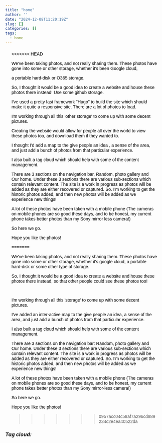 ```yaml
---
title: "home"
author: ''
date: "2024-12-08T11:20:19Z"
slug: []
categories: []
tags: 
  - home
---
```


<link rel="stylesheet" href="styles.css" />

<style>
.main {
    color: black;
    font-family: Arial, sans-serif;
    margin: 20px;
}
</style>

<body>

<div class="main">
<<<<<<< HEAD
<p>

We've been taking photos, and not really sharing them. These photos have gone into some or other storage, whether it's been Google cloud, 

a portable hard-disk or O365 storage.

So, I thought it would be a good idea to create a website and house these photos there instead! Use some github storage.

I've used a pretty fast framework "Hugo" to build the site which should make it quite a responsive site. There are a lot of photos to load.


I'm working through all this 'other storage' to come up with some decent pictures.


Creating the website would allow for people all over the world to view these photos too, and download them if they wanted to.

I thought I'd add a map to the give people an idea , a sense of the area, and just add a bunch of photos from that particular experience.

I also built a tag cloud which should help with some of the content management.

There are 3 sections on the navigation bar, Random, photo gallery and Our home. Under these 3 sections there are various sub-sections which 
contain relevant content. The site is a work in progress as photos will be added as they are either recovered or captured. So. I'm working 
to get the historic photos added, and then new photos will be added as we experience new things! 


A lot of these photos have been taken with a mobile phone (The cameras on mobile phones are so good these days, 
and to be honest, my current phone takes better photos than my Sony mirror less camera!)



So here we go.

Hope you like the photos!














</p>





=======
    <p>
        We've been taking photos, and not really sharing them. These photos have gone into some or other storage, whether it's google cloud, a portable hard-disk or some other type of storage.
    </p>
    <p>
        So, I thought it would be a good idea to create a website and house these photos there instead, so that other people could see these photos too!
    </p>     
    <p>
        I'm working through all this 'storage' to come up with some decent pictures.
    </p>
    <p>
        I've added an inter-active map to the give people an idea, a sense of the area, and just add a bunch of photos from that particular experience.
    </p>
    <p>
        I also built a tag cloud which should help with some of the content management.
    </p>
    <p>
        There are 3 sections on the navigation bar:
         Random, photo gallery and Our home. 
         Under these 3 sections there are various sub-sections which contain relevant content. The site is a work in progress as photos will be added as they are either recovered or captured. So. I'm working to get the historic photos added, and then new photos will be added as we experience new things!
    </p>
    <p>
        A lot of these photos have been taken with a mobile phone (The cameras on mobile phones are so good these days, and to be honest, my current phone takes better photos than my Sony mirror-less camera!)
    </p>
    <p>
        So here we go.
    </p>
    <p>
        Hope you like the photos!
    </p>
>>>>>>> 0957acc04c58af7a296cd889234c2e4ea40522da
</div>

<h3><b><i>Tag cloud:</i></b></h3>
</body>
</html>




